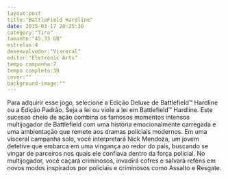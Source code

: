 ```yaml
---
layout:post
title:"BattleField Hardline"
date: 2015-03-17 20:25:30
category:"Tiro"
tamanho:"45,33 GB"
estrelas:4
desenvolvedor:"Visceral"
editor:"Eletronic Arts"
tempo campanha:7
tempo completo:30
cover:""
background-image:""
---
```


Para adquirir esse jogo, selecione a Edição Deluxe de Battlefield™ Hardline ou a Edição Padrão. Seja a lei ou viole a lei em Battlefield™ Hardline. Este sucesso cheio de ação combina os famosos momentos intensos multijogador de Battlefield com uma história emocionalmente carregada e uma ambientação que remete aos dramas policiais modernos. Em uma visceral campanha solo, você interpretará Nick Mendoza, um jovem detetive que embarca em uma vingança ao redor do país, buscando se vingar de parceiros nos quais ele confiava dentro da força policial. No multijogador, você caçará criminosos, invadirá cofres e salvará reféns em novos modos inspirados por policiais e criminosos como Assalto e Resgate.
